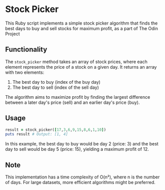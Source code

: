 # Stock Picker

This Ruby script implements a simple stock picker algorithm that finds the best days to buy and sell stocks for maximum profit, as a part of The Odin Project

## Functionality

The `stock_picker` method takes an array of stock prices, where each element represents the price of a stock on a given day. It returns an array with two elements:

1. The best day to buy (index of the buy day)
2. The best day to sell (index of the sell day)

The algorithm aims to maximize profit by finding the largest difference between a later day's price (sell) and an earlier day's price (buy).

## Usage

```ruby
result = stock_picker([17,3,6,9,15,8,6,1,10])
puts result # Output: [1, 4]
```

In this example, the best day to buy would be day 2 (price: 3) and the best day to sell would be day 5 (price: 15), yielding a maximum profit of 12.

## Note

This implementation has a time complexity of O(n²), where n is the number of days. For large datasets, more efficient algorithms might be preferred.